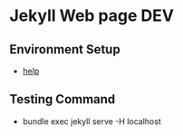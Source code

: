 # Jekyll Web page DEV

## Environment Setup
* [help](https://help.github.com/en/articles/setting-up-your-github-pages-site-locally-with-jekyll)

## Testing Command
* bundle exec jekyll serve -H localhost
